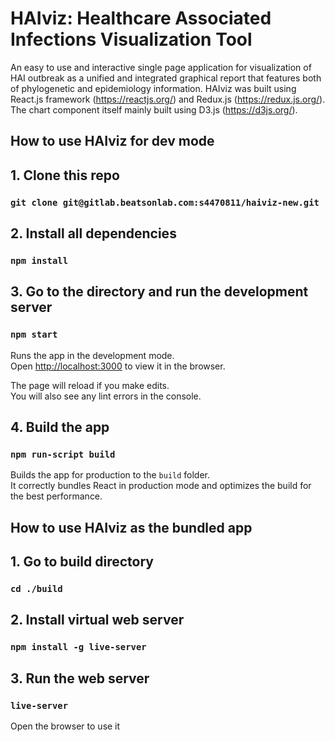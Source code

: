# HAIviz: Healthcare Associated Infections Visualization Tool

An easy to use and interactive single page application for visualization of HAI outbreak as a unified and integrated graphical report that features both of phylogenetic and epidemiology information. HAIviz was built using React.js framework (https://reactjs.org/) and Redux.js (https://redux.js.org/). The chart component itself mainly built using D3.js (https://d3js.org/).

## How to use HAIviz for dev mode

## 1. Clone this repo

### `git clone git@gitlab.beatsonlab.com:s4470811/haiviz-new.git`

## 2. Install all dependencies

### `npm install`

## 3. Go to the directory and run the development server

### `npm start`

Runs the app in the development mode.<br>
Open [http://localhost:3000](http://localhost:3000) to view it in the browser.

The page will reload if you make edits.<br>
You will also see any lint errors in the console.

## 4. Build the app

### `npm run-script build`

Builds the app for production to the `build` folder.<br>
It correctly bundles React in production mode and optimizes the build for the best performance.

## How to use HAIviz as the bundled app

## 1. Go to build directory

### `cd ./build`

## 2. Install virtual web server

### `npm install -g live-server`

## 3. Run the web server

### `live-server`

Open the browser to use it
